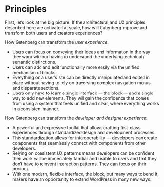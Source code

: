 # Principles

First, let’s look at the big picture. If the architectural and UX principles described here are activated at scale, how will Gutenberg improve and transform both users and creators experiences?

How Gutenberg can transform the *user experience*:

* Users can focus on conveying their ideas and information in the way they want without having to understand the underlying technical / semantic distinctions.
* Users can add and edit functionality more easily via the unified mechanism of blocks.
* Everything on a user’s site can be directly manipulated and edited in place without having to rely on traversing complex navigation menus and disparate sections.
* Users only have to learn a single interface — the block — and a single way to add new elements. They will gain the confidence that comes from using a system that feels unified and clear, where everything works in a consistent manner.

How Gutenberg can transform the *developer and designer experience*:

* A powerful and expressive toolkit that allows crafting first-class experiences through standardized design and development processes.
* This standardization allows for interoperability — developers can create components that seamlessly connect with components from other developers.
* Relying on consistent UX patterns means developers can be confident their work will be immediately familiar and usable to users and that they don’t have to reinvent interaction patterns. They can focus on their product.
* With one modern, flexible interface, the block, but many ways to bend it, makers have an opportunity to extend WordPress in many new ways.
